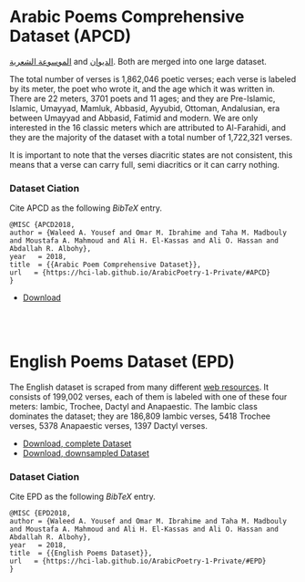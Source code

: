 <a href="#APCD" name="APCD" style="text-decoration: none">Arabic Poems Comprehensive Dataset (APCD)</a>
=================

[الموسوعة الشعرية](https://poetry.dctabudhabi.ae)
and 
[ الديوان](https://www.aldiwan.net).
Both are merged into one large dataset. 

The total number of verses is 1,862,046 poetic verses; each verse is labeled by
its meter, the poet who wrote it, and the age which it was written in. There are
22 meters, 3701 poets and 11 ages; and they are Pre-Islamic, Islamic, Umayyad,
Mamluk, Abbasid, Ayyubid, Ottoman, Andalusian, era between Umayyad and Abbasid,
Fatimid and modern. We are only interested in the 16 classic meters which are
attributed to Al-Farahidi, and they are the majority of the dataset with a total
number of 1,722,321 verses.


It is important to note that the verses diacritic states are not consistent, this
means that a verse can carry full, semi diacritics or it can carry nothing. 

### Dataset Ciation
Cite APCD as the following _BibTeX_ entry.
```
@MISC {APCD2018,
author = {Waleed A. Yousef and Omar M. Ibrahime and Taha M. Madbouly and Moustafa A. Mahmoud and Ali H. El-Kassas and Ali O. Hassan and Abdallah R. Albohy},
year   = 2018,
title  = {{Arabic Poem Comprehensive Dataset}},
url   = {https://hci-lab.github.io/ArabicPoetry-1-Private/#APCD}
}
```

- [Download](https://drive.google.com/open?id=1yqD7EbMemIZAcX13RiVdUO-gIx6VZOQL)


<br>
<br>



<a href="#EPD" name="EPD" style="text-decoration: none">English Poems Dataset (EPD)</a>
==========================


The English dataset is scraped from many different [web resources](http://www.eighteenthcenturypoetry.org). It consists
of 199,002 verses, each of them is labeled with one of these four meters: Iambic,
Trochee, Dactyl and Anapaestic. The Iambic class dominates the dataset; they are
186,809 Iambic verses, 5418 Trochee verses, 5378 Anapaestic verses, 1397 Dactyl
verses.


- [Download, complete Dataset](https://drive.google.com/open?id=1gLzA5qXV40jrmJOSZvWYrCpeLymI-Ui0)
- [Download, downsampled Dataset](https://drive.google.com/open?id=108oPKOybFyIAKXsQAYu6FwB84uIw_hUJ)



### Dataset Ciation
Cite EPD as the following _BibTeX_ entry.
```
@MISC {EPD2018,
author = {Waleed A. Yousef and Omar M. Ibrahime and Taha M. Madbouly and Moustafa A. Mahmoud and Ali H. El-Kassas and Ali O. Hassan and Abdallah R. Albohy},
year   = 2018,
title  = {{English Poems Dataset}},
url   = {https://hci-lab.github.io/ArabicPoetry-1-Private/#EPD}
}
```
<!--TODO;
    - Add some figures and statistics about the dataset.
    - Add 404 page.
--!>
